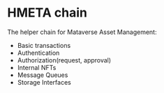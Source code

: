 # HMETA chain
The helper chain for Mataverse Asset Management:

* Basic transactions
* Authentication
* Authorization(request, approval)
* Internal NFTs
* Message Queues
* Storage Interfaces
